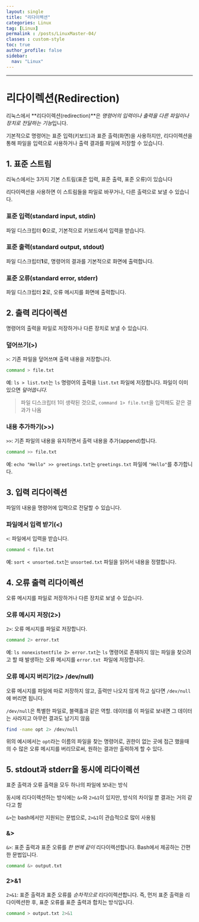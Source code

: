 ```yaml
---
layout: single
title: "리다이렉션"
categories: Linux
tag: [Linux]
permalink : /posts/LinuxMaster-04/
classes : custom-style
toc: true
author_profile: false
sidebar:
  nav: "Linux"
---
```


<hr>

# 리다이렉션(Redirection)

리눅스에서 **리다이렉션(redirection)**은 *명령어의 입력이나 출력을 다른 파일이나 장치로 전달하는 기능*입니다.

기본적으로 명령어는 표준 입력(키보드)과 표준 출력(화면)을 사용하지만, 리다이렉션을 통해 파일을 입력으로 사용하거나 출력 결과를 파일에 저장할 수 있습니다. 

## 1. 표준 스트림

리눅스에서는 3가지 기본 스트림(표준 입력, 표준 출력, 표준 오류)이 있습니다

리다이렉션을 사용하면 이 스트림들을 파일로 바꾸거나, 다른 출력으로 보낼 수 있습니다.

### 표준 입력(standard input, stdin)

파일 디스크립터 **0**으로, 기본적으로 키보드에서 입력을 받습니다.

### 표준 출력(standard output, stdout)

파일 디스크립터**1**로, 명령어의 결과를 기본적으로 화면에 출력합니다.

### 표준 오류(standard error, stderr)

파일 디스크립터 **2**로, 오류 메시지를 화면에 출력합니다.

## 2. 출력 리다이렉션

명령어의 출력을 파일로 저장하거나 다른 장치로 보낼 수 있습니다.

### 덮어쓰기(>)

`>`: 기존 파일을 덮어쓰며 출력 내용을 저장합니다.

```bash
command > file.txt
```

예: `ls > list.txt`는 `ls` 명령어의 출력을 `list.txt` 파일에 저장합니다. 파일이 이미 있으면 *덮어씁니다.*

> 파일 디스크립터 1이 생략된 것으로, `command 1> file.txt`을 입력해도 같은 결과가 나옴

### 내용 추가하기(>>)

`>>`: 기존 파일의 내용을 유지하면서 출력 내용을 추가(append)합니다.

```bash
command >> file.txt
```

예: `echo "Hello" >> greetings.txt`는 `greetings.txt` 파일에 `"Hello"`를 추가합니다.

## 3. 입력 리다이렉션

파일의 내용을 명령어에 입력으로 전달할 수 있습니다.

### 파일에서 입력 받기(<)

`<`: 파일에서 입력을 받습니다.

```bash
command < file.txt
```

예: `sort < unsorted.txt`는 `unsorted.txt` 파일을 읽어서 내용을 정렬합니다.

## 4. 오류 출력 리다이렉션

오류 메시지를 파일로 저장하거나 다른 장치로 보낼 수 있습니다.

### 오류 메시지 저장(2>)

`2>`: 오류 메시지를 파일로 저장합니다.

```bash
command 2> error.txt
```

예: `ls nonexistentfile 2> error.txt`는 `ls` 명령어로 존재하지 않는 파일을 찾으려고 할 때 발생하는 오류 메시지를 `error.txt `파일에 저장합니다.

### 오류 메시지 버리기(2> /dev/null)

오류 메시지를 파일에 따로 저장하지 않고, 출력만 나오지 않게 하고 싶다면 `/dev/null`에 버리면 됩니다.

`/dev/null`은 특별한 파일로, 블랙홀과 같은 역할. 데이터를 이 파일로 보내면 그 데이터는 사라지고 아무런 결과도 남기지 않음

```bash
find -name opt 2> /dev/null
```

위의 예시에서는 `opt`라는 이름의 파일을 찾는 명령어로, 권한이 없는 곳에 접근 했을때의 수 많은 오류 메시지를 버리므로써, 원하는 결과만 출력하게 할 수 있다.

## 5. stdout과 stderr을 동시에 리다이렉션

표준 출력과 오류 출력을 모두 하나의 파일에 보내는 방식

동시에 리다이렉션하는 방식에는 `&>`와 `2>&1`이 있지만, 방식의 차이일 뿐 결과는 거의 같다고 함

`&>`는 bash에서만 지원되는 문법으로, `2>&1`이 관습적으로 많이 사용됨

### &>

`&>`: 표준 출력과 표준 오류를 *한 번에 같이* 리다이렉션합니다. Bash에서 제공하는 간편한 문법입니다.

```bash
command &> output.txt
```

### 2>&1

`2>&1`: 표준 출력과 표준 오류를 *순차적으로* 리다이렉션합니다. 즉, 먼저 표준 출력을 리다이렉션한 후, 표준 오류를 표준 출력과 합치는 방식입니다.

```bash
command > output.txt 2>&1
```